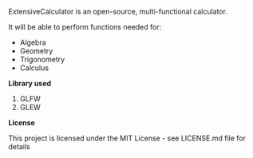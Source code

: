 ExtensiveCalculator is an open-source, multi-functional calculator.

It will be able to perform functions needed for:

- Algebra
- Geometry
- Trigonometry
- Calculus

**Library used**
1. GLFW
2. GLEW

**License**

This project is licensed under the MIT License - see LICENSE.md file for details
